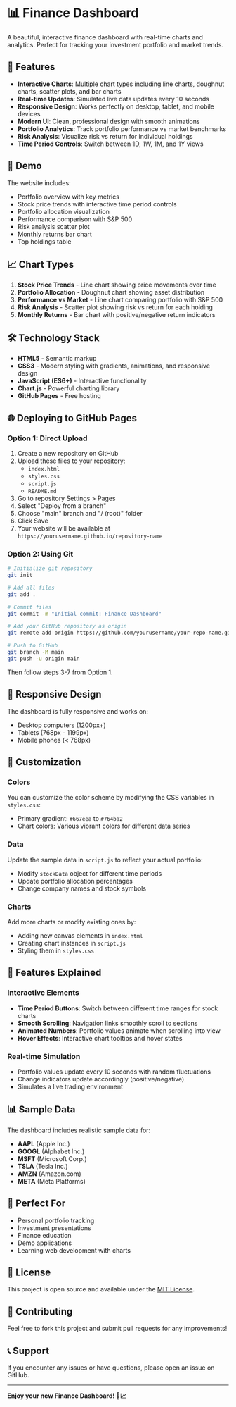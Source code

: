 # 📊 Finance Dashboard

A beautiful, interactive finance dashboard with real-time charts and analytics. Perfect for tracking your investment portfolio and market trends.

## 🌟 Features

- **Interactive Charts**: Multiple chart types including line charts, doughnut charts, scatter plots, and bar charts
- **Real-time Updates**: Simulated live data updates every 10 seconds
- **Responsive Design**: Works perfectly on desktop, tablet, and mobile devices
- **Modern UI**: Clean, professional design with smooth animations
- **Portfolio Analytics**: Track portfolio performance vs market benchmarks
- **Risk Analysis**: Visualize risk vs return for individual holdings
- **Time Period Controls**: Switch between 1D, 1W, 1M, and 1Y views

## 🚀 Demo

The website includes:
- Portfolio overview with key metrics
- Stock price trends with interactive time period controls
- Portfolio allocation visualization
- Performance comparison with S&P 500
- Risk analysis scatter plot
- Monthly returns bar chart
- Top holdings table

## 📈 Chart Types

1. **Stock Price Trends** - Line chart showing price movements over time
2. **Portfolio Allocation** - Doughnut chart showing asset distribution
3. **Performance vs Market** - Line chart comparing portfolio with S&P 500
4. **Risk Analysis** - Scatter plot showing risk vs return for each holding
5. **Monthly Returns** - Bar chart with positive/negative return indicators

## 🛠️ Technology Stack

- **HTML5** - Semantic markup
- **CSS3** - Modern styling with gradients, animations, and responsive design
- **JavaScript (ES6+)** - Interactive functionality
- **Chart.js** - Powerful charting library
- **GitHub Pages** - Free hosting

## 🌐 Deploying to GitHub Pages

### Option 1: Direct Upload

1. Create a new repository on GitHub
2. Upload these files to your repository:
   - `index.html`
   - `styles.css`
   - `script.js`
   - `README.md`
3. Go to repository Settings > Pages
4. Select "Deploy from a branch"
5. Choose "main" branch and "/ (root)" folder
6. Click Save
7. Your website will be available at `https://yourusername.github.io/repository-name`

### Option 2: Using Git

```bash
# Initialize git repository
git init

# Add all files
git add .

# Commit files
git commit -m "Initial commit: Finance Dashboard"

# Add your GitHub repository as origin
git remote add origin https://github.com/yourusername/your-repo-name.git

# Push to GitHub
git branch -M main
git push -u origin main
```

Then follow steps 3-7 from Option 1.

## 📱 Responsive Design

The dashboard is fully responsive and works on:
- Desktop computers (1200px+)
- Tablets (768px - 1199px)
- Mobile phones (< 768px)

## 🎨 Customization

### Colors
You can customize the color scheme by modifying the CSS variables in `styles.css`:
- Primary gradient: `#667eea` to `#764ba2`
- Chart colors: Various vibrant colors for different data series

### Data
Update the sample data in `script.js` to reflect your actual portfolio:
- Modify `stockData` object for different time periods
- Update portfolio allocation percentages
- Change company names and stock symbols

### Charts
Add more charts or modify existing ones by:
- Adding new canvas elements in `index.html`
- Creating chart instances in `script.js`
- Styling them in `styles.css`

## 🔧 Features Explained

### Interactive Elements
- **Time Period Buttons**: Switch between different time ranges for stock charts
- **Smooth Scrolling**: Navigation links smoothly scroll to sections
- **Animated Numbers**: Portfolio values animate when scrolling into view
- **Hover Effects**: Interactive chart tooltips and hover states

### Real-time Simulation
- Portfolio values update every 10 seconds with random fluctuations
- Change indicators update accordingly (positive/negative)
- Simulates a live trading environment

## 📊 Sample Data

The dashboard includes realistic sample data for:
- **AAPL** (Apple Inc.)
- **GOOGL** (Alphabet Inc.)
- **MSFT** (Microsoft Corp.)
- **TSLA** (Tesla Inc.)
- **AMZN** (Amazon.com)
- **META** (Meta Platforms)

## 🎯 Perfect For

- Personal portfolio tracking
- Investment presentations
- Finance education
- Demo applications
- Learning web development with charts

## 📄 License

This project is open source and available under the [MIT License](LICENSE).

## 🤝 Contributing

Feel free to fork this project and submit pull requests for any improvements!

## 📞 Support

If you encounter any issues or have questions, please open an issue on GitHub.

---

**Enjoy your new Finance Dashboard! 🚀📈**
